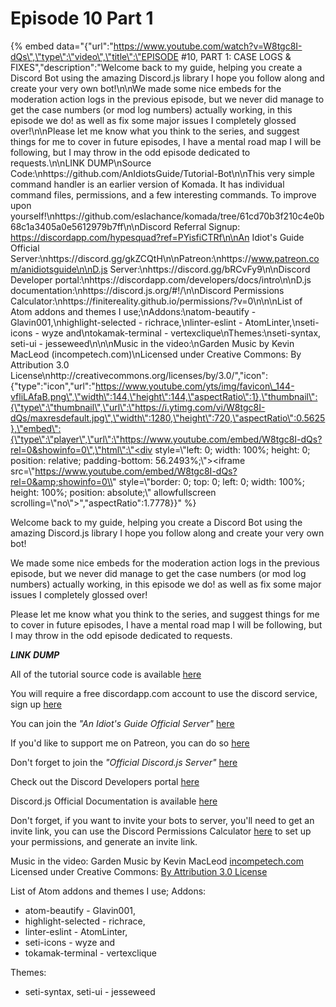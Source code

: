 # Episode 10 Part 1

{% embed data="{\"url\":\"https://www.youtube.com/watch?v=W8tgc8I-dQs\",\"type\":\"video\",\"title\":\"EPISODE \#10, PART 1: CASE LOGS & FIXES\",\"description\":\"Welcome back to my guide, helping you create a Discord Bot using the amazing Discord.js library I hope you follow along and create your very own bot!\n\nWe made some nice embeds for the moderation action logs in the previous episode, but we never did manage to get the case numbers \(or mod log numbers\) actually working, in this episode we do! as well as fix some major issues I completely glossed over!\n\nPlease let me know what you think to the series, and suggest things for me to cover in future episodes, I have a mental road map I will be following, but I may throw in the odd episode dedicated to requests.\n\nLINK DUMP\nSource Code:\nhttps://github.com/AnIdiotsGuide/Tutorial-Bot\n\nThis very simple command handler is an earlier version of Komada. It has individual command files, permissions, and a few interesting commands. To improve upon yourself!\nhttps://github.com/eslachance/komada/tree/61cd70b3f210c4e0b68c1a3405a0e5612979b7ff\n\nDiscord Referral Signup: https://discordapp.com/hypesquad?ref=PYisfiCTRf\n\nAn Idiot\'s Guide Official Server:\nhttps://discord.gg/gkZCQtH\n\nPatreon:\nhttps://www.patreon.com/anidiotsguide\n\nD.js Server:\nhttps://discord.gg/bRCvFy9\n\nDiscord Developer portal:\nhttps://discordapp.com/developers/docs/intro\n\nD.js documentation:\nhttps://discord.js.org/\#!/\n\nDiscord Permissions Calculator:\nhttps://finitereality.github.io/permissions/?v=0\n\n\nList of Atom addons and themes I use;\nAddons:\natom-beautify - Glavin001,\nhighlight-selected - richrace,\nlinter-eslint - AtomLinter,\nseti-icons - wyze and\ntokamak-terminal - vertexclique\nThemes:\nseti-syntax, seti-ui - jesseweed\n\n\nMusic in the video:\nGarden Music by Kevin MacLeod \(incompetech.com\)\nLicensed under Creative Commons: By Attribution 3.0 License\nhttp://creativecommons.org/licenses/by/3.0/\",\"icon\":{\"type\":\"icon\",\"url\":\"https://www.youtube.com/yts/img/favicon\_144-vfliLAfaB.png\",\"width\":144,\"height\":144,\"aspectRatio\":1},\"thumbnail\":{\"type\":\"thumbnail\",\"url\":\"https://i.ytimg.com/vi/W8tgc8I-dQs/maxresdefault.jpg\",\"width\":1280,\"height\":720,\"aspectRatio\":0.5625},\"embed\":{\"type\":\"player\",\"url\":\"https://www.youtube.com/embed/W8tgc8I-dQs?rel=0&showinfo=0\",\"html\":\"<div style=\\"left: 0; width: 100%; height: 0; position: relative; padding-bottom: 56.2493%;\\"><iframe src=\\"https://www.youtube.com/embed/W8tgc8I-dQs?rel=0&amp;showinfo=0\\" style=\\"border: 0; top: 0; left: 0; width: 100%; height: 100%; position: absolute;\\" allowfullscreen scrolling=\\"no\\"></iframe></div>\",\"aspectRatio\":1.7778}}" %}

Welcome back to my guide, helping you create a Discord Bot using the amazing Discord.js library I hope you follow along and create your very own bot!

We made some nice embeds for the moderation action logs in the previous episode, but we never did manage to get the case numbers \(or mod log numbers\) actually working, in this episode we do! as well as fix some major issues I completely glossed over!

Please let me know what you think to the series, and suggest things for me to cover in future episodes, I have a mental road map I will be following, but I may throw in the odd episode dedicated to requests.

_**LINK DUMP**_

All of the tutorial source code is available [here](https://github.com/AnIdiotsGuide/Tutorial-Bot)

You will require a free discordapp.com account to use the discord service, sign up [here](https://discordapp.com/hypesquad?ref=PYisfiCTRf)

You can join the _"An Idiot's Guide Official Server"_ [here](https://discord.gg/gkZCQtH)

If you'd like to support me on Patreon, you can do so [here](https://www.patreon.com/anidiotsguide)

Don't forget to join the _"Official Discord.js Server"_ [here](https://discord.gg/bRCvFy9)

Check out the Discord Developers portal [here](https://discordapp.com/developers/docs/intro)

Discord.js Official Documentation is available [here](https://discord.js.org/#!/)

Don't forget, if you want to invite your bots to server, you'll need to get an invite link, you can use the Discord Permissions Calculator [here](https://finitereality.github.io/permissions/?v=0) to set up your permissions, and generate an invite link.

Music in the video: Garden Music by Kevin MacLeod [incompetech.com](https://github.com/AnIdiotsGuide/discordjs-bot-guide/tree/6d360a9eb88ca7eab83f6534bc0e042809aec1d2/video-guides/incompetech.com) Licensed under Creative Commons: [By Attribution 3.0 License](http://creativecommons.org/licenses/by/3.0/)

List of Atom addons and themes I use; Addons:

* atom-beautify - Glavin001,
* highlight-selected - richrace,
* linter-eslint - AtomLinter,
* seti-icons - wyze and
* tokamak-terminal - vertexclique

Themes:

* seti-syntax, seti-ui - jesseweed

